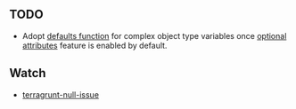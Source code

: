 ## TODO
- Adopt [defaults function][defaults-function] for complex object type variables once [optional attributes][optional-attributes-experiment] feature is enabled by default.

## Watch
- [terragrunt-null-issue]

[defaults-function]: https://www.terraform.io/language/functions/defaults
[optional-attributes-experiment]: https://www.terraform.io/language/expressions/type-constraints#experimental-optional-object-type-attributes
[terragrunt-null-issue]: https://github.com/gruntwork-io/terragrunt/issues/892
